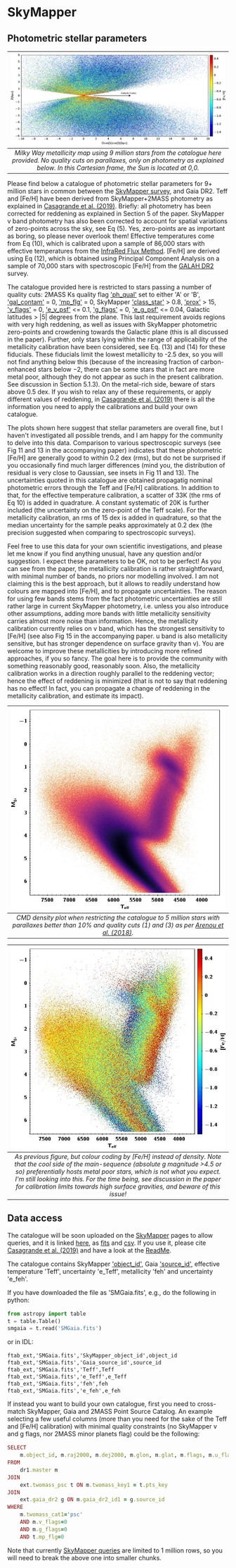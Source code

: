 # SkyMapper
Photometric stellar parameters
-------------------------------------------------------
| ![My image](https://github.com/casaluca/SkyMapper/blob/master/images/MW.png)
|:--:| 
| *Milky Way metallicity map using 9 million stars from the catalogue here provided. No quality cuts on parallaxes, only on photometry as explained below. In this Cartesian frame, the Sun is located at 0,0.* |

Please find below a catalogue of photometric stellar parameters for 9+ million stars in
common between the [SkyMapper survey](http://adsabs.harvard.edu/abs/2018PASA...35...10W), 
and Gaia DR2. Teff and [Fe/H] have been derived from SkyMapper+2MASS photometry as explained
in [Casagrande et al. (2019)](https://ui.adsabs.harvard.edu/abs/2019MNRAS.482.2770C/abstract). Briefly: all photometry has 
been corrected for reddening as explained in Section 5 of the paper. SkyMapper v band photometry has 
also been corrected to account for spatial variations of zero-points across the sky, see
Eq (5). Yes, zero-points are as important as boring, so please never overlook
them!
Effective temperatures come from Eq (10), which is calibrated upon a sample of 
86,000 stars with effective temperatures from the 
[InfraRed Flux Method](http://adsabs.harvard.edu/abs/2010A%26A...512A..54C). [Fe/H] are
derived using Eq (12), which is obtained using Principal Component Analysis on
a sample of 70,000 stars with spectroscopic [Fe/H] from the 
[GALAH DR2](http://adsabs.harvard.edu/abs/2018MNRAS.478.4513B) survey.

The catalogue provided here is restricted to stars passing a number of quality
cuts: 2MASS Ks quality flag ['ph_qual'](https://old.ipac.caltech.edu/2mass/releases/allsky/doc/sec1_6b.html#phqual) 
set to either 'A' or 'B', ['gal_contam'](https://old.ipac.caltech.edu/2mass/releases/allsky/doc/sec2_2a.html) = 0, 
['mp_flg'](https://old.ipac.caltech.edu/2mass/releases/allsky/doc/sec2_2a.html) = 0, SkyMapper ['class_star'](http://skymapper.anu.edu.au/table-browser/) > 0.8, 
['prox'](http://skymapper.anu.edu.au/table-browser/) > 15, 
['v_flags'](http://skymapper.anu.edu.au/table-browser/) = 0,
['e_v_psf'](http://skymapper.anu.edu.au/table-browser/) <= 0.1,
['g_flags'](http://skymapper.anu.edu.au/table-browser/) = 0,
['e_g_psf'](http://skymapper.anu.edu.au/table-browser/) <= 0.04, 
Galactic latitudes > |5| degrees from the plane. This last
requirement avoids regions with very high reddening, as well as issues
with SkyMapper photometric zero-points and crowdening towards the Galactic
plane (this is all discussed in the paper). Further, only stars lying within the
range of applicability of the metallicity calibration have been considered, see 
Eq. (13) and (14) for these fiducials. These fiducials limit the lowest 
metallicity to -2.5 dex, so you will not find anything below this (because 
of the increasing fraction of carbon-enhanced stars below −2, there can be 
some stars that in fact are more metal poor, although they do not appear as such 
in the present calibration. See discussion in Section 5.1.3). On the metal-rich 
side, beware of stars above 0.5 dex. If you wish to relax any of these
requirements, or apply different values of reddening, in [Casagrande et al.
(2019)](https://ui.adsabs.harvard.edu/abs/2019MNRAS.482.2770C/abstract) there is all the information you 
need to apply the calibrations and build your own catalogue.

The plots shown here suggest that stellar parameters are overall fine, but I
haven't investigated all possible trends, and I am happy for the community to
delve into this data. 
Comparison to various spectroscopic surveys (see Fig 11 and 13 in the
accompanying paper) indicates that these photometric [Fe/H] are generally good
to within 0.2 dex (rms), but do not be surprised if you occasionally find much
larger differences (mind you, the distribution of residual is very close to 
Gaussian, see insets in Fig 11 and 13). The uncertainties quoted in this catalogue 
are obtained propagatig nominal photometric errors through the Teff and [Fe/H] 
calibrations. In addition to that, for the effective temperature calibration, a 
scatter of 33K (the rms of Eq 10) is added in quadrature. A constant systematic of 
20K is further included (the uncertainty on the zero-point of the Teff scale). For 
the metallicity calibration, an rms of 15 dex is added in quadrature, so that the 
median uncertainty for the sample peaks approximately at 0.2 dex (the precision 
suggested when comparing to spectroscopic surveys).

Feel free to use this data for your own scientific investigations, and please
let me know if you find anything unusual, have any question and/or suggestion.
I expect these parameters to be OK, not to be perfect! As you can see from the
paper, the metallicity calibration is rather straightforward, with minimal number 
of bands, no priors nor modelling involved. I am not claiming this is the best 
approach, but it allows to readily understand how colours are mapped into [Fe/H], and 
to propagate uncertainties. The reason for using few 
bands stems from the fact photometric uncertainties are still rather large in 
current SkyMapper photometry, i.e. unless you also introduce other assumptions, 
adding more bands with little metallicity sensitivity carries almost more noise 
than information. Hence, the  metallicity calibration currently  relies on v band, which 
has the strongest  sensitivity to [Fe/H] (see also Fig 15 in the accompanying paper. u 
band is also metallicity sensitive, but has stronger dependence on surface gravity than 
v). You are  welcome to improve these metallicities by introducing more refined 
approaches, if you so fancy. The goal here is to provide the community with something reasonably 
good, reasonably soon. Also, the metallicity calibration works in a direction 
roughly parallel to the reddening vector; hence the effect of reddening is minimized 
(that is not to say that reddening has no effect! In fact, you can propagate a 
change of reddening in the metallicity calibration, and estimate its impact). 

| ![My image](https://github.com/casaluca/SkyMapper/blob/master/images/CMD_5mil.jpeg)
|:--:| 
| *CMD density plot when restricting the catalogue to 5 million stars with parallaxes better than 10% and quality cuts (1) and (3) as per [Arenou et al. (2018)](http://adsabs.harvard.edu/abs/2018A%26A...616A..17A).* |

| ![My image](https://github.com/casaluca/SkyMapper/blob/master/images/CMD_5mil_fehcal.jpeg)
|:--:| 
| *As previous figure, but colour coding by [Fe/H] instead of density. Note that the cool side of the main-sequence (absolute g magnitude >4.5 or so) preferentially hosts metal poor stars, which is not what you expect. I'm still looking into this. For the time being, see discussion in the paper for calibration limits towards high surface gravities, and beware of this issue!* |

Data access
-------------------------------------------------------
The catalogue will be soon uploaded on the [SkyMapper](http://skymapper.anu.edu.au/) pages to allow queries, and 
it is linked [here](https://www.dropbox.com/sh/t4b5jlz0z5s2fsp/AAB0S7S0xsJU5ripHyX8mF-qa?dl=0), as [fits](https://www.dropbox.com/s/snhzqou3m6b7okr/SMGaia.fits?dl=0) and [csv](https://www.dropbox.com/s/usngqs02qqn75te/SMGaia.csv.gz?dl=0). If you use it, please cite 
[Casagrande et al. (2019)](https://ui.adsabs.harvard.edu/abs/2019MNRAS.482.2770C/abstract) and have a look at the [ReadMe](https://www.dropbox.com/s/2kykumr56ffihjk/ReadMe.txt?dl=0). 

The catalogue contains SkyMapper ['object_id'](http://skymapper.anu.edu.au/table-browser/), Gaia ['source_id'](https://gaia.aip.de/metadata/gdr2/gaia_source/), effective temperature 'Teff', uncertainty 'e_Teff', metallicity 'feh' and uncertainty 'e_feh'.

If you have downloaded the file as 'SMGaia.fits', e.g., do the following in python:
```python
from astropy import table
t = table.Table()
smgaia = t.read('SMGaia.fits')
```

or in IDL:
```IDL
ftab_ext,'SMGaia.fits','SkyMapper_object_id',object_id
ftab_ext,'SMGaia.fits','Gaia_source_id',source_id
ftab_ext,'SMGaia.fits','Teff',Teff
ftab_ext,'SMGaia.fits','e_Teff',e_Teff
ftab_ext,'SMGaia.fits','feh',feh
ftab_ext,'SMGaia.fits','e_feh',e_feh
```

If instead you want to build your own catalogue, first you need to cross-match SkyMapper, Gaia and 2MASS Point Source Catalog. An example selecting a few useful columns (more than you need for the sake of the Teff and [Fe/H] calibration) with minimal quality constraints (no SkyMapper v and g flags, nor 2MASS minor planets flag) could be the following: 
```ruby
SELECT
    m.object_id, m.raj2000, m.dej2000, m.glon, m.glat, m.flags, m.u_flags, m.v_flags, m.g_flags, m.r_flags, m.i_flags, m.z_flags, m.class_star, m.u_psf, m.e_u_psf, m.v_psf, m.e_v_psf, m.g_psf, m.e_g_psf, m.r_psf, m.e_r_psf, m.i_psf, m.e_i_psf, m.z_psf, m.e_z_psf, m.ebmv_sfd, m.prox, t.pts_key, t.j_m, t.j_msigcom, t.h_m, t.h_msigcom, t.k_m, t.k_msigcom, t.ph_qual, t.bl_flg, t.cc_flg, t.gal_contam, g.source_id, g.parallax, g.parallax_error, g.astrometric_params_solved, g.visibility_periods_used, g.astrometric_chi2_al, g.astrometric_n_good_obs_al, g.phot_bp_rp_excess_factor, g.phot_g_mean_mag, g.phot_bp_mean_mag, g.phot_rp_mean_mag, g.phot_proc_mode, g.phot_variable_flag
FROM
    dr1.master m
JOIN 
    ext.twomass_psc t ON m.twomass_key1 = t.pts_key
JOIN
    ext.gaia_dr2 g ON m.gaia_dr2_id1 = g.source_id
WHERE 
    m.twomass_cat1='psc' 
    AND m.v_flags=0
    AND m.g_flags=0
    AND t.mp_flg=0
```
Note that currently [SkyMapper queries](http://skymapper.anu.edu.au/how-to-access/#tap) are limited to 1 million rows, so you will need to break the above one into smaller chunks.
